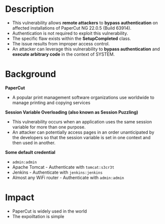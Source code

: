 # Description
- This vulnerability allows **remote attackers** to **bypass authentication** on affected installations of PaperCut NG 22.0.5 (Build 63914). 
- Authentication is not required to exploit this vulnerability. 
- The specific flaw exists within the **SetupCompleted** class. 
- The issue results from improper access control.
- An attacker can leverage this vulnerability to **bypass authentication** and **execute arbitrary code** in the context of SYSTEM.
# Background
**PaperCut** 
- A popular print management software organizations use worldwide to manage printing and copying services

**Session Variable Overloading (also known as Session Puzzling)**
- This vulnerability occurs when an application uses the same session variable for more than one purpose.
- An attacker can potentially access pages in an order unanticipated by the developers so that the session variable is set in one context and then used in another.

**Some default credential**
- `admin:admin`
- Apache Tomcat - Authenticate with `tomcat:s3cr3t`
- Jenkins - Authenticate with `jenkins:jenkins`
- Almost any WiFi router - Authenticate with `admin:admin`

# Impact
- PaperCut is widely used in the world
- The expoiltation is simple
